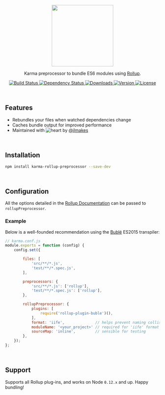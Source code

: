 <p align="center"><img width="200"src="https://jlmak.es/logos/png/karma-rollup-preprocessor.png?v=1"></p>
<p align="center">Karma preprocessor to bundle ES6 modules using <a href="http://rollupjs.org/">Rollup</a>.</p>
<p align="center">
	<a href="https://travis-ci.org/jlmakes/karma-rollup-preprocessor">
		<img src="https://img.shields.io/travis/jlmakes/karma-rollup-preprocessor.svg" alt="Build Status">
	</a>
	<a href="https://david-dm.org/jlmakes/karma-rollup-preprocessor">
		<img src="https://img.shields.io/david/jlmakes/karma-rollup-preprocessor.svg" alt="Dependency Status">
	</a>
	<a href="https://www.npmjs.com/package/karma-rollup-preprocessor">
		<img src="https://img.shields.io/npm/dm/karma-rollup-preprocessor.svg" alt="Downloads">
	</a>
	<a href="https://www.npmjs.com/package/karma-rollup-preprocessor">
		<img src="https://img.shields.io/npm/v/karma-rollup-preprocessor.svg" alt="Version">
	</a>
	<a href="https://opensource.org/licenses/MIT">
		<img src="https://img.shields.io/npm/l/karma-rollup-preprocessor.svg" alt="License">
	</a>
</p>

<br>

## Features
- Rebundles your files when watched dependencies change
- Caches bundle output for improved performance
- Maintained with ![heart](http://i.imgur.com/oXJmdtz.gif) by [@jlmakes](https://twitter.com/jlmakes)

<br>

## Installation
```bash
npm install karma-rollup-preprocessor --save-dev
```

<br>

## Configuration
All the options detailed in the [Rollup Documentation](https://github.com/rollup/rollup/wiki/JavaScript-API) can be passed to `rollupPreprocessor`.

### Example
Below is a well-founded recommendation using the [Bublé](https://buble.surge.sh) ES2015 transpiler:

```js
// karma.conf.js
module.exports = function (config) {
	config.set({

		files: [
			'src/**/*.js',
			'test/**/*.spec.js',
		],

		preprocessors: {
			'src/**/*.js': ['rollup'],
			'test/**/*.spec.js': ['rollup'],
		},

		rollupPreprocessor: {
			plugins: [
				require('rollup-plugin-buble')(),
			],
			format: 'iife',              // helps prevent naming collisions
			moduleName: '<your_project>' // required for 'iife' format
			sourceMap: 'inline',         // sensible for testing
		},
	});
};
```

<br>

## Support

Supports all Rollup plug-ins, and works on Node `0.12.x` and up. Happy bundling!

